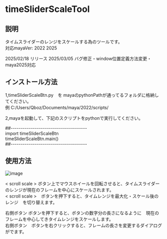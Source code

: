 # timeSliderScaleTool

説明
-

タイムスライダーのレンジをスケールする為のツールです。  
対応mayaVer: 2022  2025

2025/02/18  リリース
2025/03/05  バグ修正・window位置定義方法変更・maya2025対応

インストール方法
-

1,timeSliderScaleBtn.py　を mayaのpythonPathが通ってるフォルダに格納してください。  
例  C:/Users/Qboz/Documents/maya/2022/scripts/  
  
2,mayaを起動して、下記のスクリプトをpythonで実行してください。  
  
##--------------------------------------  
import timeSliderScaleBtn  
timeSliderScaleBtn.main()  
##--------------------------------------  


使用方法
-

![image](https://github.com/user-attachments/assets/9f53be71-b731-4e43-8b7c-1dd3638649e5)

< scroll scale >  ボタン上でマウスホイールを回転させると、タイムスライダーのレンジが現在のフレームを中心にスケールされます。  
< scroll scale >　ボタンを押下すると、タイムレンジを最大化・スケール後のレンジ　を切り替えます。  

右側ボタン ボタンを押下すると、ボタンの数字分の長さになるように　現在のフレームを中心してきタイムレンジをスケールします。  
右側ボタン　ボタンを右クリックすると、フレームの長さを変更するダイアログがでます。  
